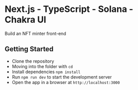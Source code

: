 # Next.js - TypeScript - Solana - Chakra UI

Build an NFT minter front-end

## Getting Started

- Clone the repository
- Moving into the folder with `cd`
- Install dependencies `npm install`
- Run `npm run dev` to start the development server
- Open the app in a browser at `http://localhost:3000`

<!-- ### Screenshots
